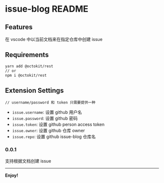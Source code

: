 # issue-blog README

## Features

在 vscode 中以当前文档来在指定仓库中创建 issue

## Requirements

```bash
yarn add @octokit/rest
// or
npm i @octokit/rest
```

## Extension Settings
`// username/password 和 token 只需要提供一种`

* `issue.username`: 设置 github 用户名
* `issue.password`: 设置 github 密码
* `issue.token`: 设置 github person access token
* `issue.owner`: 设置 github 仓库 owner
* `issue.repo`: 设置 github issue-blog 仓库名

### 0.0.1

支持根据文档创建 issue

-----------------------------------------------------------------------------------------------------------

**Enjoy!**
